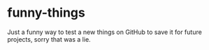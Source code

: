 # funny-things
Just a funny way to test a new things on GitHub to save it for future projects, sorry that was a lie.
